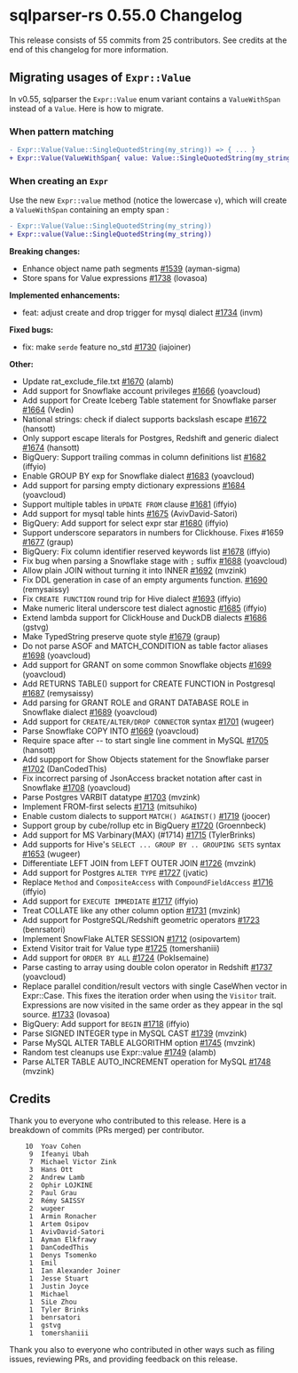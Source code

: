 <!--
Licensed to the Apache Software Foundation (ASF) under one
or more contributor license agreements.  See the NOTICE file
distributed with this work for additional information
regarding copyright ownership.  The ASF licenses this file
to you under the Apache License, Version 2.0 (the
"License"); you may not use this file except in compliance
with the License.  You may obtain a copy of the License at

  http://www.apache.org/licenses/LICENSE-2.0

Unless required by applicable law or agreed to in writing,
software distributed under the License is distributed on an
"AS IS" BASIS, WITHOUT WARRANTIES OR CONDITIONS OF ANY
KIND, either express or implied.  See the License for the
specific language governing permissions and limitations
under the License.
-->

# sqlparser-rs 0.55.0 Changelog

This release consists of 55 commits from 25 contributors. See credits at the end of this changelog for more information.

## Migrating usages of `Expr::Value`

In v0.55, sqlparser the `Expr::Value` enum variant contains a `ValueWithSpan` instead of a `Value`. Here is how to migrate.

### When pattern matching

```diff
- Expr::Value(Value::SingleQuotedString(my_string)) => { ... }
+ Expr::Value(ValueWithSpan{ value: Value::SingleQuotedString(my_string), span: _ }) => { ... }
```

### When creating an `Expr`

Use the new `Expr::value` method (notice the lowercase `v`), which will create a `ValueWithSpan` containing an empty span :

```diff
- Expr::Value(Value::SingleQuotedString(my_string))
+ Expr::value(Value::SingleQuotedString(my_string))
```


**Breaking changes:**

- Enhance object name path segments [#1539](https://github.com/apache/datafusion-sqlparser-rs/pull/1539) (ayman-sigma)
- Store spans for Value expressions [#1738](https://github.com/apache/datafusion-sqlparser-rs/pull/1738) (lovasoa)

**Implemented enhancements:**

- feat: adjust create and drop trigger for mysql dialect [#1734](https://github.com/apache/datafusion-sqlparser-rs/pull/1734) (invm)

**Fixed bugs:**

- fix: make `serde` feature no_std [#1730](https://github.com/apache/datafusion-sqlparser-rs/pull/1730) (iajoiner)

**Other:**

- Update rat_exclude_file.txt [#1670](https://github.com/apache/datafusion-sqlparser-rs/pull/1670) (alamb)
- Add support for Snowflake account privileges [#1666](https://github.com/apache/datafusion-sqlparser-rs/pull/1666) (yoavcloud)
- Add support for Create Iceberg Table statement for Snowflake parser [#1664](https://github.com/apache/datafusion-sqlparser-rs/pull/1664) (Vedin)
- National strings: check if dialect supports backslash escape [#1672](https://github.com/apache/datafusion-sqlparser-rs/pull/1672) (hansott)
- Only support escape literals for Postgres, Redshift and generic dialect [#1674](https://github.com/apache/datafusion-sqlparser-rs/pull/1674) (hansott)
- BigQuery: Support trailing commas in column definitions list [#1682](https://github.com/apache/datafusion-sqlparser-rs/pull/1682) (iffyio)
- Enable GROUP BY exp for Snowflake dialect [#1683](https://github.com/apache/datafusion-sqlparser-rs/pull/1683) (yoavcloud)
- Add support for parsing empty dictionary expressions [#1684](https://github.com/apache/datafusion-sqlparser-rs/pull/1684) (yoavcloud)
- Support multiple tables in `UPDATE FROM` clause [#1681](https://github.com/apache/datafusion-sqlparser-rs/pull/1681) (iffyio)
- Add support for mysql table hints [#1675](https://github.com/apache/datafusion-sqlparser-rs/pull/1675) (AvivDavid-Satori)
- BigQuery: Add support for select expr star [#1680](https://github.com/apache/datafusion-sqlparser-rs/pull/1680) (iffyio)
- Support underscore separators in numbers for Clickhouse. Fixes #1659 [#1677](https://github.com/apache/datafusion-sqlparser-rs/pull/1677) (graup)
- BigQuery: Fix column identifier reserved keywords list [#1678](https://github.com/apache/datafusion-sqlparser-rs/pull/1678) (iffyio)
- Fix bug when parsing a Snowflake stage with `;` suffix [#1688](https://github.com/apache/datafusion-sqlparser-rs/pull/1688) (yoavcloud)
- Allow plain JOIN without turning it into INNER [#1692](https://github.com/apache/datafusion-sqlparser-rs/pull/1692) (mvzink)
- Fix DDL generation in case of an empty arguments function. [#1690](https://github.com/apache/datafusion-sqlparser-rs/pull/1690) (remysaissy)
- Fix `CREATE FUNCTION` round trip for Hive dialect [#1693](https://github.com/apache/datafusion-sqlparser-rs/pull/1693) (iffyio)
- Make numeric literal underscore test dialect agnostic [#1685](https://github.com/apache/datafusion-sqlparser-rs/pull/1685) (iffyio)
- Extend lambda support for ClickHouse and DuckDB dialects [#1686](https://github.com/apache/datafusion-sqlparser-rs/pull/1686) (gstvg)
- Make TypedString preserve quote style [#1679](https://github.com/apache/datafusion-sqlparser-rs/pull/1679) (graup)
- Do not parse ASOF and MATCH_CONDITION as table factor aliases [#1698](https://github.com/apache/datafusion-sqlparser-rs/pull/1698) (yoavcloud)
- Add support for GRANT on some common Snowflake objects [#1699](https://github.com/apache/datafusion-sqlparser-rs/pull/1699) (yoavcloud)
- Add RETURNS TABLE() support for CREATE FUNCTION in Postgresql [#1687](https://github.com/apache/datafusion-sqlparser-rs/pull/1687) (remysaissy)
- Add parsing for GRANT ROLE and GRANT DATABASE ROLE in Snowflake dialect [#1689](https://github.com/apache/datafusion-sqlparser-rs/pull/1689) (yoavcloud)
- Add support for `CREATE/ALTER/DROP CONNECTOR` syntax [#1701](https://github.com/apache/datafusion-sqlparser-rs/pull/1701) (wugeer)
- Parse Snowflake COPY INTO <location> [#1669](https://github.com/apache/datafusion-sqlparser-rs/pull/1669) (yoavcloud)
- Require space after -- to start single line comment in MySQL [#1705](https://github.com/apache/datafusion-sqlparser-rs/pull/1705) (hansott)
- Add suppport for Show Objects statement for the Snowflake parser [#1702](https://github.com/apache/datafusion-sqlparser-rs/pull/1702) (DanCodedThis)
- Fix incorrect parsing of JsonAccess bracket notation after cast in Snowflake [#1708](https://github.com/apache/datafusion-sqlparser-rs/pull/1708) (yoavcloud)
- Parse Postgres VARBIT datatype [#1703](https://github.com/apache/datafusion-sqlparser-rs/pull/1703) (mvzink)
- Implement FROM-first selects [#1713](https://github.com/apache/datafusion-sqlparser-rs/pull/1713) (mitsuhiko)
- Enable custom dialects to support `MATCH() AGAINST()` [#1719](https://github.com/apache/datafusion-sqlparser-rs/pull/1719) (joocer)
- Support group by cube/rollup etc in BigQuery [#1720](https://github.com/apache/datafusion-sqlparser-rs/pull/1720) (Groennbeck)
- Add support for MS Varbinary(MAX) (#1714) [#1715](https://github.com/apache/datafusion-sqlparser-rs/pull/1715) (TylerBrinks)
- Add supports for Hive's `SELECT ... GROUP BY .. GROUPING SETS` syntax [#1653](https://github.com/apache/datafusion-sqlparser-rs/pull/1653) (wugeer)
- Differentiate LEFT JOIN from LEFT OUTER JOIN [#1726](https://github.com/apache/datafusion-sqlparser-rs/pull/1726) (mvzink)
- Add support for Postgres `ALTER TYPE` [#1727](https://github.com/apache/datafusion-sqlparser-rs/pull/1727) (jvatic)
- Replace `Method` and `CompositeAccess` with `CompoundFieldAccess` [#1716](https://github.com/apache/datafusion-sqlparser-rs/pull/1716) (iffyio)
- Add support for `EXECUTE IMMEDIATE` [#1717](https://github.com/apache/datafusion-sqlparser-rs/pull/1717) (iffyio)
- Treat COLLATE like any other column option [#1731](https://github.com/apache/datafusion-sqlparser-rs/pull/1731) (mvzink)
- Add support for PostgreSQL/Redshift geometric operators [#1723](https://github.com/apache/datafusion-sqlparser-rs/pull/1723) (benrsatori)
- Implement SnowFlake ALTER SESSION [#1712](https://github.com/apache/datafusion-sqlparser-rs/pull/1712) (osipovartem)
- Extend Visitor trait for Value type [#1725](https://github.com/apache/datafusion-sqlparser-rs/pull/1725) (tomershaniii)
- Add support for `ORDER BY ALL` [#1724](https://github.com/apache/datafusion-sqlparser-rs/pull/1724) (PokIsemaine)
- Parse casting to array using double colon operator in Redshift [#1737](https://github.com/apache/datafusion-sqlparser-rs/pull/1737) (yoavcloud)
- Replace parallel condition/result vectors with single CaseWhen vector in Expr::Case. This fixes the iteration order when using the `Visitor` trait. Expressions are now visited in the same order as they appear in the sql source. [#1733](https://github.com/apache/datafusion-sqlparser-rs/pull/1733) (lovasoa)
- BigQuery: Add support for `BEGIN` [#1718](https://github.com/apache/datafusion-sqlparser-rs/pull/1718) (iffyio)
- Parse SIGNED INTEGER type in MySQL CAST [#1739](https://github.com/apache/datafusion-sqlparser-rs/pull/1739) (mvzink)
- Parse MySQL ALTER TABLE ALGORITHM option [#1745](https://github.com/apache/datafusion-sqlparser-rs/pull/1745) (mvzink)
- Random test cleanups use Expr::value [#1749](https://github.com/apache/datafusion-sqlparser-rs/pull/1749) (alamb)
- Parse ALTER TABLE AUTO_INCREMENT operation for MySQL [#1748](https://github.com/apache/datafusion-sqlparser-rs/pull/1748) (mvzink)

## Credits

Thank you to everyone who contributed to this release. Here is a breakdown of commits (PRs merged) per contributor.

```
    10	Yoav Cohen
     9	Ifeanyi Ubah
     7	Michael Victor Zink
     3	Hans Ott
     2	Andrew Lamb
     2	Ophir LOJKINE
     2	Paul Grau
     2	Rémy SAISSY
     2	wugeer
     1	Armin Ronacher
     1	Artem Osipov
     1	AvivDavid-Satori
     1	Ayman Elkfrawy
     1	DanCodedThis
     1	Denys Tsomenko
     1	Emil
     1	Ian Alexander Joiner
     1	Jesse Stuart
     1	Justin Joyce
     1	Michael
     1	SiLe Zhou
     1	Tyler Brinks
     1	benrsatori
     1	gstvg
     1	tomershaniii
```

Thank you also to everyone who contributed in other ways such as filing issues, reviewing PRs, and providing feedback on this release.

